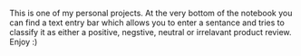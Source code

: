 This is one of my personal projects. At the very bottom of the notebook you can find a text entry bar which allows you to enter a sentance and tries to classify it as either a positive, negstive, 
neutral or irrelavant product review.
Enjoy :)
